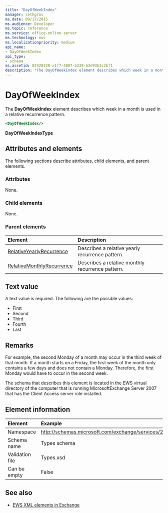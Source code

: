 ```yaml
---
title: "DayOfWeekIndex"
manager: sethgros
ms.date: 09/17/2015
ms.audience: Developer
ms.topic: reference
ms.service: office-online-server
ms.technology: ews
ms.localizationpriority: medium
api_name:
- DayOfWeekIndex
api_type:
- schema
ms.assetid: 82420338-a1f7-4887-b338-b2d93b2c2bf1
description: "The DayOfWeekIndex element describes which week in a month is used in a relative recurrence pattern."
---
```


# DayOfWeekIndex

The **DayOfWeekIndex** element describes which week in a month is used in a relative recurrence pattern. 
  
```xml
<DayOfWeekIndex/>
```

**DayOfWeekIndexType**

## Attributes and elements

The following sections describe attributes, child elements, and parent elements.
  
### Attributes

None.
  
### Child elements

None.
  
### Parent elements

|**Element**|**Description**|
|:-----|:-----|
|[RelativeYearlyRecurrence](relativeyearlyrecurrence.md) <br/> |Describes a relative yearly recurrence pattern.  <br/> |
|[RelativeMonthlyRecurrence](relativemonthlyrecurrence.md) <br/> |Describes a relative monthly recurrence pattern.  <br/> |
   
## Text value

A text value is required. The following are the possible values:
  
- First    
- Second    
- Third    
- Fourth    
- Last
    
## Remarks

For example, the second Monday of a month may occur in the third week of that month. If a month starts on a Friday, the first week of the month only contains a few days and does not contain a Monday. Therefore, the first Monday would have to occur in the second week.
  
The schema that describes this element is located in the EWS virtual directory of the computer that is running MicrosoftExchange Server 2007 that has the Client Access server role installed.
  
## Element information

|Element|Example|
|:-----|:-----|
|Namespace  <br/> |http://schemas.microsoft.com/exchange/services/2006/types  <br/> |
|Schema name  <br/> |Types schema  <br/> |
|Validation file  <br/> |Types.xsd  <br/> |
|Can be empty  <br/> |False  <br/> |
   
## See also

- [EWS XML elements in Exchange](ews-xml-elements-in-exchange.md)

